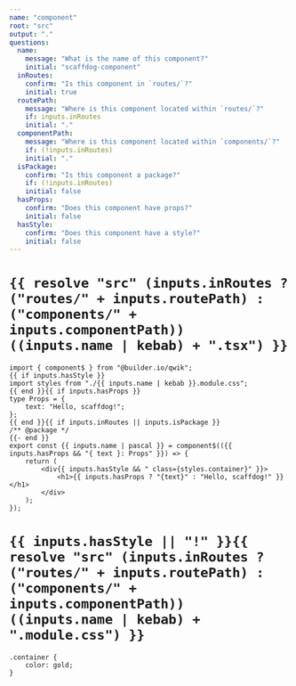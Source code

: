 ```yaml
---
name: "component"
root: "src"
output: "."
questions:
  name:
    message: "What is the name of this component?"
    initial: "scaffdog-component"
  inRoutes:
    confirm: "Is this component in `routes/`?"
    initial: true
  routePath:
    message: "Where is this component located within `routes/`?"
    if: inputs.inRoutes
    initial: "."
  componentPath:
    message: "Where is this component located within `components/`?"
    if: (!inputs.inRoutes)
    initial: "."
  isPackage:
    confirm: "Is this component a package?"
    if: (!inputs.inRoutes)
    initial: false
  hasProps:
    confirm: "Does this component have props?"
    initial: false
  hasStyle:
    confirm: "Does this component have a style?"
    initial: false
---
```


# `{{ resolve "src" (inputs.inRoutes ? ("routes/" + inputs.routePath) : ("components/" + inputs.componentPath)) ((inputs.name | kebab) + ".tsx") }}`

```
import { component$ } from "@builder.io/qwik";
{{ if inputs.hasStyle }}
import styles from "./{{ inputs.name | kebab }}.module.css";
{{ end }}{{ if inputs.hasProps }}
type Props = {
	text: "Hello, scaffdog!";
};
{{ end }}{{ if inputs.inRoutes || inputs.isPackage }}
/** @package */
{{- end }}
export const {{ inputs.name | pascal }} = component$(({{ inputs.hasProps && "{ text }: Props" }}) => {
	return (
		<div{{ inputs.hasStyle && " class={styles.container}" }}>
			<h1>{{ inputs.hasProps ? "{text}" : "Hello, scaffdog!" }}</h1>
		</div>
	);
});

```

# `{{ inputs.hasStyle || "!" }}{{ resolve "src" (inputs.inRoutes ? ("routes/" + inputs.routePath) : ("components/" + inputs.componentPath)) ((inputs.name | kebab) + ".module.css") }}`

```
.container {
	color: gold;
}

```

